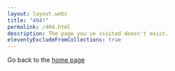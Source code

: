 ```yaml
---
layout: layout.webc
title: "404!"
permalink: /404.html
description: The page you've visited doesn't exist.
eleventyExcludeFromCollections: true
---
```



Go back to the [home page](/)
